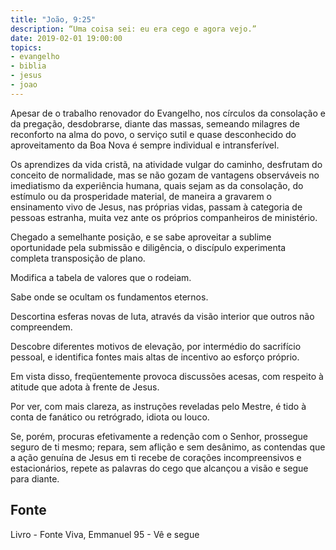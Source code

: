 ```yaml
---
title: "João, 9:25"
description: “Uma coisa sei: eu era cego e agora vejo.”
date: 2019-02-01 19:00:00
topics: 
- evangelho
- biblia
- jesus
- joao
---
```


Apesar de o trabalho renovador do Evangelho, nos círculos da consolação e
da pregação, desdobrar­se, diante das massas, semeando milagres de reconforto na
alma do povo, o serviço sutil e quase desconhecido do aproveitamento da Boa Nova
é sempre individual e intransferível.

Os aprendizes da vida cristã, na atividade vulgar do caminho, desfrutam do
conceito de normalidade, mas se não gozam de vantagens observáveis no
imediatismo da experiência humana, quais sejam as da consolação, do estímulo ou
da prosperidade material, de maneira a gravarem o ensinamento vivo de Jesus, nas
próprias vidas, passam à categoria de pessoas estranha, muita vez ante os próprios
companheiros de ministério.

Chegado a semelhante posição, e se sabe aproveitar a sublime oportunidade
pela submissão e diligência, o discípulo experimenta completa transposição de
plano.

Modifica a tabela de valores que o rodeiam.

Sabe onde se ocultam os fundamentos eternos.

Descortina esferas novas de luta, através da visão interior que outros não
compreendem.

Descobre diferentes motivos de elevação, por intermédio do sacrifício
pessoal, e identifica fontes mais altas de incentivo ao esforço próprio.

Em vista disso, freqüentemente provoca discussões acesas, com respeito à
atitude que adota à frente de Jesus.

Por ver, com mais clareza, as instruções reveladas pelo Mestre, é tido à
conta de fanático ou retrógrado, idiota ou louco.

Se, porém, procuras efetivamente a redenção com o Senhor, prossegue
seguro de ti mesmo; repara, sem aflição e sem desânimo, as contendas que a ação
genuína de Jesus em ti recebe de corações incompreensivos e estacionários, repete as
palavras do cego que alcançou a visão e segue para diante.


## Fonte
Livro - Fonte Viva, Emmanuel
95 - Vê e segue
